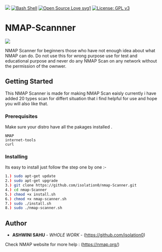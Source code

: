 ![](https://img.shields.io/maintenance/YES/2019.svg?style=flat)
[![Bash Shell](https://badges.frapsoft.com/bash/v1/bash.png?v=103)](https://github.com/isolation0)
[![Open Source Love svg1](https://github.com/isolation0)](https://github.com/isolation0)
[![License: GPL v3](https://img.shields.io/badge/License-GPLv3-blue.svg)](https://www.gnu.org/licenses/gpl-3.0)


# NMAP-Scannner

![](https://i.ibb.co/NTyndrF/p-nmap.png)

NMAP Scanner for beginners those who have not enough idea about what NMAP can do. Do not use this for wrong purpose use for test and educational purpose and never do any NMAP Scan on any network without the permission of the ownwer.

## Getting Started

This NMAP Scanner is made for making NMAP Scan eaisly currently i have added 20 types scan for differt situation that i find helpful for use and hope you will also like that.

### Prerequisites

Make sure your distro have all the pakages installed .

```
NMAP
internet-tools
curl
```

### Installing

Its easy to install just follow the step one by one :-

```bash
1.) sudo apt-get update
2.) sudo apt-get upgrade
3.) git clone https://github.com/isolation0/nmap-Scanner.git
4.) cd nmap-Scanner
5.) chmod +x install.sh
6.) chmod +x nmap-scanner.sh
7.) sudo ./install.sh
8.) sudo ./nmap-scanner.sh
```

## Author

* **ASHWINI SAHU** - *WHOLE WORK* - (https://github.com/isolation0)

Check NMAP website for more help : (https://nmap.org/)
